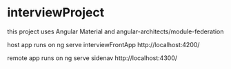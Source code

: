 # interviewProject

this project uses Angular Material and angular-architects/module-federation

host app runs on ng serve interviewFrontApp
http://localhost:4200/

remote app runs on ng serve sidenav
http://localhost:4300/
